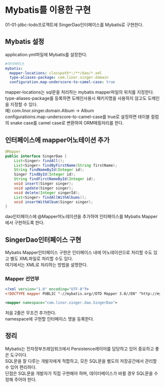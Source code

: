 # Mybatis를 이용한 구현
01-01-jdbc-todo프로젝트에 SingerDao인터페이스를 Mybatis로 구현한다.  
## Mybatis 설정
application.yml파일에 Mybatis를 설정한다.
```yml
#마이바티스
mybatis:
  mapper-locations: classpath*:/**/dao/*.xml
  type-aliases-package: com.linor.singer.domain
  configuration.map-underscore-to-camel-case: true
```
mapper-locations는 sql문을 처리하는 mybatis mapper파일의 위치를 지정한다.
type-aliases-package를 등록하면 도메인사용시 패키지명을 사용하지 않고도 도메인을 지정할 수 있다.  
예) com.linor.singer.domain.Album -> Album  
configuratioins.map-underscore-to-camel-case를 true로 설정하면 테이블 컬럼의 snake case를 camel case로 변환하여 
ORM매핑처리를 한다.  

## 인터페이스에 mapper어노테이션 추가
```java
@Mapper
public interface SingerDao {
    List<Singer> findAll();
    List<Singer> findByFirstName(String firstName);
    String findNameById(Integer id);
    Singer findById(Integer id);
    String findFirstNameById(Integer id);
    void insert(Singer singer);
    void update(Singer singer);
    void delete(Integer singerId);
    List<Singer> findAllWithAlbums();
    void insertWithAlbum(Singer singer);
}
```
dao인터페이스에 @Mapper어노테이션을 추가하여 인터페이스를 Mybatis Mapper에서 구현하도록 한다.

## SingerDao인터페이스 구현
Mybatis Mapper인터페이스 구현은 인터페이스 내에 어노테이션으로 처리할 수도 있고 별도 XML파일로 처리할 수도 있다.  
여기에서는 XML로 처리하는 방법을 설명한다.  

### Mapper 선언부
```xml
<?xml version="1.0" encoding="UTF-8"?>
<!DOCTYPE mapper PUBLIC "-//mybatis.org//DTD Mapper 3.0//EN" "http://mybatis.org/dtd/mybatis-3-mapper.dtd">

<mapper namespace="com.linor.singer.dao.SingerDao">
```
처음 2줄은 무조건 추가한다.  
namespace에 구현할 인터페이스 명을 등록한다.

## 정리
Mybatis는 전자정부프레임워크에서 Persistence레이어를 담당하고 있어 중요하고 좋은 도구이다.  
SQL문을 잘 다루는 개발자에게 적합하고, 모든 SQL문을 별도의 저장공간에서 관리할 수 있어 편리하다.  
단점은 SQL문을 개발자가 직접 구현해야 하며, 데이터베이스가 바뀔 경우 SQL문을 수정해 주어야 한다.

 
